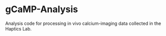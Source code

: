 # gCaMP-Analysis
Analysis code for processing in vivo calcium-imaging data collected in the Haptics Lab.
